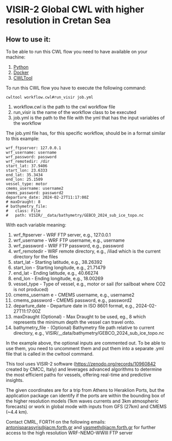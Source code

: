 # VISIR-2 Global CWL with higher resolution in Cretan Sea

## How to use it:

To be able to run this CWL flow you need to have available on your machine:

1. [Python](https://www.python.org/)
2. [Docker](https://www.docker.com/)
3. [CWLTool](https://github.com/common-workflow-language/cwltool)

To run this CWL flow you have to execute the following command:

```
cwltool workflow.cwl#run_visir job.yml
```
1. workflow.cwl is the path to the cwl workflow file
2. run_visir is the name of the workflow class to be executed
3. job.yml is the path to the file with the yml that has the input variables of the workflow

The job.yml file has, for this specific workflow, should be in a format similar to this example:

```
wrf_ftpserver: 127.0.0.1
wrf_username: username
wrf_password: password
wrf_remotedir: /dir
start_lat: 37.9406
start_lon: 23.6333
end_lat: 35.3434
end_lon: 25.1509
vessel_type: motor
cmems_username: username2
cmems_password: password2
departure_date: 2024-02-27T11:17:00Z
# maxDraught: 8
# bathymetry_file:
#   class: File
#   path: VISIR/__data/bathymetry/GEBCO_2024_sub_ice_topo.nc
```

With each variable meaning:

1. wrf_ftpserver - WRF FTP server, e.g., 127.0.0.1
2. wrf_username - WRF FTP username, e.g., username
3. wrf_password - WRF FTP password, e.g., password
4. wrf_remotedir - WRF remote directory, e.g., /iliad  which is the current directory for the files
5. start_lat - Starting latitude, e.g., 38.26392
6. start_lon - Starting longitude, e.g., 21.71479
7. end_lat - Ending latitude, e.g., 40.66274
8. end_lon - Ending longitude, e.g., 18.00269
9. vessel_type - Type of vessel, e.g., motor or sail (for sailboat where CO2 is not produced)
10. cmems_usernam	e - CMEMS username, e.g., username2
11. cmems_password - CMEMS password, e.g., password2
12. departure_date - Departure date in ISO 8601 format, e.g., 2024-02-27T11:17:00Z
13. maxDraught (Optional) - Max Draught to be used, eg., 8 which represents the minimum depth the vessel can travel onto.
14. bathymetry_file - (Optional) Bathymetry file path relative to current directory, e.g., VISIR/__data/bathymetry/GEBCO_2024_sub_ice_topo.nc

In the example above, the optional inputs are commented out. To be able to use them, you need to uncomment them and put them into a 
separate .yml file that is called in the cwltool command.

This tool uses VISIR-2 software (https://zenodo.org/records/10960842 created by CMCC, Italy) and leverages advanced algorithms to determine the most efficient paths for vessels, offering real-time and predictive insights.

The given coordinates are for a trip from Athens to Heraklion Ports, but the application package can identify if the ports are within the bounding box
of the higher resolution models (1km waves currents and 3km atmospheric forecasts) or work in global mode with inputs from GFS (27km) and CMEMS (~4.4 km).

Contact CMRL, FORTH on the following emails: antonisparasyris@iacm.forth.gr and vasmeth@iacm.forth.gr for further access to the high resolution WRF-NEMO-WWIII FTP server
